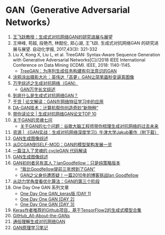 # GAN（Generative Adversarial Networks）
1. [王飞跃教授：生成式对抗网络GAN的研究进展与展望](https://mp.weixin.qq.com/s/gvzZaXe6gxD6r5Rn7qiDBQ)
1. 王坤峰, 苟超, 段艳杰, 林懿伦, 郑心湖, 王飞跃. 生成式对抗网络GAN 的研究进展与展望. 自动化学报, 2017,43(3): 321-332
1. Liu X, Kong X, Liu L, et al. TreeGAN: Syntax-Aware Sequence Generation with Generative Adversarial Networks[C]//2018 IEEE International Conference on Data Mining (ICDM). IEEE, 2018: 1140-1145.
	- [TreeGAN：为序列生成任务构建有句法意识的GAN](https://www.jiqizhixin.com/articles/2018-10-06)
1. [涂鸦涂出摄影大片：英伟达「高更」GAN让简笔画秒变逼真图像](https://mp.weixin.qq.com/s/n55dKiekvIw-Ewvie3L5kw)
1. [万字综述之生成对抗网络（GAN）](https://mp.weixin.qq.com/s/ZIJAdOGgdrOKCdXkEBDyMA)
	- [GAN万字长文综述](https://zhuanlan.zhihu.com/p/58812258)
1. [到底什么是生成式对抗网络GAN？](https://mp.weixin.qq.com/s/e1mysL4DlL0RiHQBmXHNOg)
1. [干货 | 论文解读：GAN在网络特征学习中的应用](https://mp.weixin.qq.com/s?__biz=MzAwMTA3MzM4Nw==&mid=2649442783&idx=1&sn=7263a483b50ac01ca29c8ee07caa852b&chksm=82c0a05bb5b7294d7bfa8b1d5522a21cc126825f3eeb0428c7551452b0437e13182d102b0945&scene=21#wechat_redirect)
1. [DA-GAN技术：计算机帮你创造奇妙“新物种”](https://mp.weixin.qq.com/s?__biz=MzAwMTA3MzM4Nw==&mid=2649443054&idx=1&sn=b30f93899dd3f1e147d678087d0782ed&chksm=82c0a36ab5b72a7cd376b6bd4bdaad939317546099163424f2834320505469207db34d9bbd13&scene=21#wechat_redirect)
1. [带你读论文 | 生成对抗网络GAN论文TOP 10](https://mp.weixin.qq.com/s/RhYVCO0jNlY97ptIUvRRQQ)
1. [关于GAN的灵魂七问](https://mp.weixin.qq.com/s/ErmGAsSHvCOxCn97yZ4WJQ)
	- [关于GAN的七个问题：谷歌大脑工程师带你梳理生成对抗网络的过去未来](https://mp.weixin.qq.com/s/SMGyHaUKthMqDGG6blxrXA)
1. [资源 | 《GAN实战：生成对抗网络深度学习》牛津大学Jakub著作（附下载）](https://mp.weixin.qq.com/s/XjVsvsEFYYdEu-F7rriNuQ)
1. [GAN生成图像综述](https://mp.weixin.qq.com/s/LJfsadhp3WGi0tLXN7jCUA)
1. [从DCGAN到SELF-MOD：GAN的模型架构发展一览](https://mp.weixin.qq.com/s/9GeryvW5PI93FCmTpuFEPQ)
1. [一篇注入了灵魂的 cycleGAN 代码解读](https://mp.weixin.qq.com/s/p_r3Q1qOWwlsHrKOxW8jjw)
1. [GAN生成图像综述](https://mp.weixin.qq.com/s/w7Y8qK2UbVGqa1dcOagnDA)
1. [GAN初创者另有其人？IanGoodfellow：只是纯策略版本](https://mp.weixin.qq.com/s/x7IN-Ce8NTwN1LD2p_70VQ)
	- [“我比Goodfellow提前三年想到了GAN”](https://mp.weixin.qq.com/s/p5n57wSCu-9Rh-_1MJNY8Q)
	- [GAN之父身份遭质疑！一篇2010年的博客挑战Ian Goodfellow](https://mp.weixin.qq.com/s/769VicioXm2G--ww5OVRZw)
1. [从动力学角度看优化算法：GAN的第三个阶段](https://mp.weixin.qq.com/s/CNYN6L6d-lYnO8nMK6oRwg)
1. One Day One GAN 系列文章
	- [One Day One GAN_keras版 [DAY 1]](https://mp.weixin.qq.com/s/wW8kTQ7eQeCJsHC9ju8VLA)
	- [One Day One GAN [DAY 2]](https://mp.weixin.qq.com/s/qvNT_QjQh0NkDl6bgsnfwg)
	- [One Day One GAN [DAY 3]](https://mp.weixin.qq.com/s/0fr6H5xGxmFoNuSxs7z7bQ)
1. [Keras作者推荐的Github项目，基于TensorFlow2的生成式模型合集](https://mp.weixin.qq.com/s/TbjuE59o9Hnu-ZZePU88ZA)
1. [GitHub_All-About-the-GANs](https://github.com/hollobit/All-About-the-GAN)
1. [通俗理解生成对抗网络GAN](https://zhuanlan.zhihu.com/p/33752313?utm_source=wechat_session&utm_medium=social&utm_oi=743812915018104832)
1. [GAN原理学习笔记](https://zhuanlan.zhihu.com/p/27295635?utm_source=wechat_session&utm_medium=social&utm_oi=743812915018104832)

